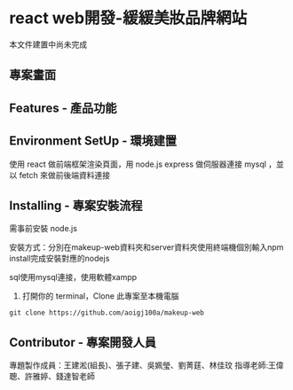 # react web開發-緩緩美妝品牌網站

本文件建置中尚未完成

## 專案畫面

## Features - 產品功能

## Environment SetUp - 環境建置
使用 react 做前端框架渲染頁面，用 node.js express 做伺服器連接 mysql ，並以 fetch 來做前後端資料連接

## Installing - 專案安裝流程
需事前安裝 node.js

安裝方式：分別在makeup-web資料夾和server資料夾使用終端機個別輸入npm install完成安裝對應的nodejs

sql使用mysql連接，使用軟體xampp

1. 打開你的 terminal，Clone 此專案至本機電腦

```
git clone https://github.com/aoigj100a/makeup-web
```

## Contributor - 專案開發人員

專題製作成員：王建淞(組長)、張子建、吳姵瑩、劉菁莛、林佳玟
指導老師:王偉聰、許雅婷、錢達智老師